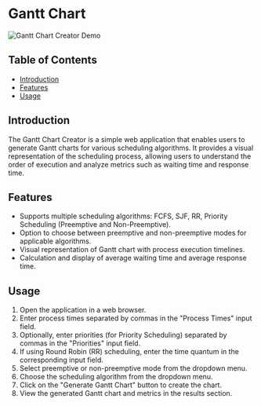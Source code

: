 # Gantt Chart 

![Gantt Chart Creator Demo](demo.gif)

## Table of Contents
- [Introduction](#introduction)
- [Features](#features)
- [Usage](#usage)

## Introduction
The Gantt Chart Creator is a simple web application that enables users to generate Gantt charts for various scheduling algorithms. It provides a visual representation of the scheduling process, allowing users to understand the order of execution and analyze metrics such as waiting time and response time.

## Features
- Supports multiple scheduling algorithms: FCFS, SJF, RR, Priority Scheduling (Preemptive and Non-Preemptive).
- Option to choose between preemptive and non-preemptive modes for applicable algorithms.
- Visual representation of Gantt chart with process execution timelines.
- Calculation and display of average waiting time and average response time.

## Usage
1. Open the application in a web browser.
2. Enter process times separated by commas in the "Process Times" input field.
3. Optionally, enter priorities (for Priority Scheduling) separated by commas in the "Priorities" input field.
4. If using Round Robin (RR) scheduling, enter the time quantum in the corresponding input field.
5. Select preemptive or non-preemptive mode from the dropdown menu.
6. Choose the scheduling algorithm from the dropdown menu.
7. Click on the "Generate Gantt Chart" button to create the chart.
8. View the generated Gantt chart and metrics in the results section.


